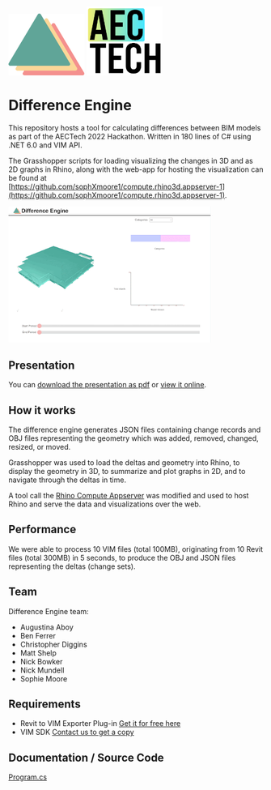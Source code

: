 <img src="/images/diff-eng-logo.png?raw=true" alt="Difference Engine Log" width="150"/> <img src="/images/AECtech_Icon-wbg25.png?raw=true" alt="AECTech Hackathon 2022" width="150"/>

# Difference Engine

This repository hosts a tool for calculating differences between BIM models as part of the AECTech 2022 Hackathon. 
Written in 180 lines of C# using .NET 6.0 and VIM API.

The Grasshopper scripts for loading visualizing the changes in 3D and as 2D graphs in Rhino, along with the web-app for hosting the visualization can be found at     
[https://github.com/sophXmoore1/compute.rhino3d.appserver-1](https://github.com/sophXmoore1/compute.rhino3d.appserver-1).

<img src="/images/difference-engine.gif?raw=true" alt="Difference Engine Demo" width="400"/> 

## Presentation 

You can [download the presentation as pdf](https://github.com/vimaec/difference-engine/blob/develop/difference-engine.pdf?raw=true) 
or [view it online](https://docs.google.com/presentation/d/e/2PACX-1vQACg-x1aFofd81DWELVLJY2yO-RP7jlrJ1bo4S-GNAuMFsRksXI2CM3l_f8fXLCX8usKlyR1CrVL-r/pub?start=false&loop=false&delayms=3000&slide=id.g14f5d6737d2_5_0). 

## How it works 

The difference engine generates JSON files containing change records and OBJ files 
representing the geometry which was added, removed, changed, resized, or moved. 

Grasshopper was used to load the deltas and geometry into Rhino, to display the geometry in 3D, to summarize and plot graphs in 2D, 
and to navigate through the deltas in time. 

A tool call the [Rhino Compute Appserver](https://github.com/dav-leon/compute.rhino3d.appserver) was modified and used to host Rhino and serve the data and visualizations over the web. 

## Performance

We were able to process 10 VIM files (total 100MB), originating from 10 Revit files (total 300MB) in 5 seconds, to produce the OBJ and JSON files representing the deltas (change sets).  

## Team 

Difference Engine team:

* Augustina Aboy
* Ben Ferrer
* Christopher Diggins
* Matt Shelp
* Nick Bowker
* Nick Mundell
* Sophie Moore

## Requirements 

* Revit to VIM Exporter Plug-in [Get it for free here](https://cloud.vimaec.com)
* VIM SDK [Contact us to get a copy](https://vimaec.com/contact)

## Documentation / Source Code

[Program.cs](https://github.com/vimaec/difference-engine/blob/develop/Program.cs)
